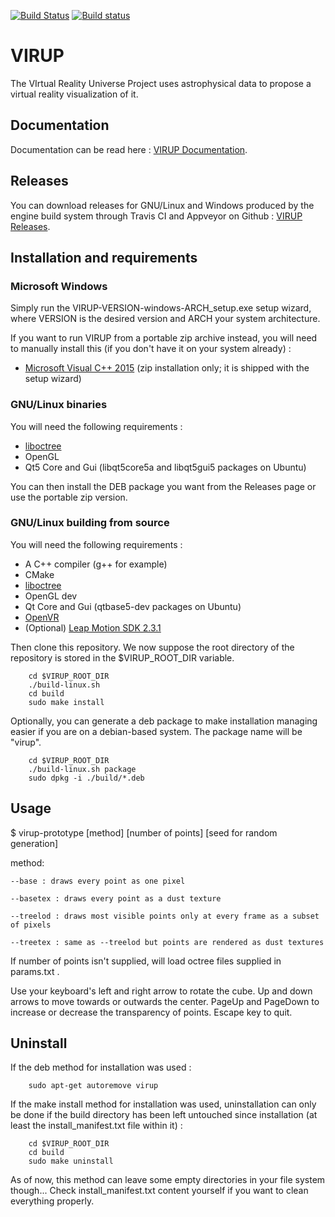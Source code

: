 [![Build Status](https://travis-ci.org/Dexter9313/VIRUP-mirror.svg?branch=master)](https://travis-ci.org/Dexter9313/VIRUP-mirror)
[![Build status](https://ci.appveyor.com/api/projects/status/st325kf8l81eq9kd/branch/master?svg=true)](https://ci.appveyor.com/project/Dexter9313/virup-mirror/branch/master)

# VIRUP

The VIrtual Reality Universe Project uses astrophysical data to propose a virtual reality visualization of it.

## Documentation

Documentation can be read here : [VIRUP Documentation](https://dexter9313.gitlab.io/virup/).

## Releases

You can download releases for GNU/Linux and Windows produced by the engine build system through Travis CI and Appveyor on Github : [VIRUP Releases](https://github.com/Dexter9313/VIRUP-mirror/releases).

## Installation and requirements

### Microsoft Windows

Simply run the VIRUP-VERSION-windows-ARCH_setup.exe setup wizard, where VERSION is the desired version and ARCH your system architecture.

If you want to run VIRUP from a portable zip archive instead, you will need to manually install this (if you don't have it on your system already) :
* [Microsoft Visual C++ 2015](https://www.microsoft.com/en-US/download/details.aspx?id=48145) (zip installation only; it is shipped with the setup wizard)

### GNU/Linux binaries

You will need the following requirements :
* [liboctree](https://gitlab.com/Dexter9313/octree-file-format/blob/master/liboctree/)
* OpenGL
* Qt5 Core and Gui (libqt5core5a and libqt5gui5 packages on Ubuntu)

You can then install the DEB package you want from the Releases page or use the portable zip version.

### GNU/Linux building from source

You will need the following requirements :
* A C++ compiler (g++ for example)
* CMake
* [liboctree](https://gitlab.com/Dexter9313/octree-file-format/blob/master/liboctree/)
* OpenGL dev
* Qt Core and Gui (qtbase5-dev packages on Ubuntu)
* [OpenVR](https://github.com/ValveSoftware/openvr)
* (Optional) [Leap Motion SDK 2.3.1](https://developer.leapmotion.com/sdk/v2)


Then clone this repository. We now suppose the root directory of the repository is stored in the $VIRUP_ROOT_DIR variable.

        cd $VIRUP_ROOT_DIR
        ./build-linux.sh
        cd build
        sudo make install

Optionally, you can generate a deb package to make installation managing easier if you are on a debian-based system. The package name will be "virup".

        cd $VIRUP_ROOT_DIR
        ./build-linux.sh package
        sudo dpkg -i ./build/*.deb

## Usage

$ virup-prototype [method] [number of points] [seed for random generation]

method:

	--base : draws every point as one pixel

	--basetex : draws every point as a dust texture

	--treelod : draws most visible points only at every frame as a subset of pixels

	--treetex : same as --treelod but points are rendered as dust textures

If number of points isn't supplied, will load octree files supplied in params.txt .

Use your keyboard's left and right arrow to rotate the cube. Up and down arrows to move towards or outwards the center. PageUp and PageDown to increase or decrease the transparency of points.
Escape key to quit.


## Uninstall

If the deb method for installation was used :

        sudo apt-get autoremove virup

If the make install method for installation was used, uninstallation can only be done if the build directory has been left untouched since installation (at least the install_manifest.txt file within it) :

        cd $VIRUP_ROOT_DIR
        cd build
        sudo make uninstall

As of now, this method can leave some empty directories in your file system though... Check install_manifest.txt content yourself if you want to clean everything properly.
